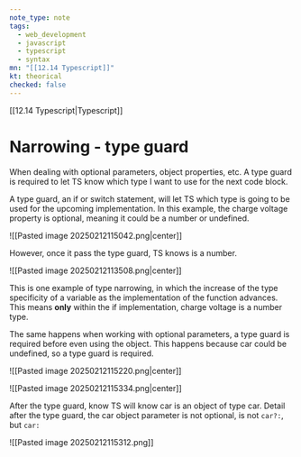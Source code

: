 ```yaml
---
note_type: note
tags:
  - web_development
  - javascript
  - typescript
  - syntax
mn: "[[12.14 Typescript]]"
kt: theorical
checked: false
---
```

[[12.14 Typescript|Typescript]]

# Narrowing - type guard
When dealing with optional parameters, object properties, etc. A type guard is required to let TS know which type I want to use for the next code block. 

A type guard, an if or switch statement, will let TS which type is going to be used for the upcoming implementation. In this example, the charge voltage property is optional, meaning it could be a number or undefined. 

![[Pasted image 20250212115042.png|center]]

However, once it pass the type guard, TS knows is a number.

![[Pasted image 20250212113508.png|center]]

This is one example of type narrowing, in which the increase of the type specificity of a variable as the implementation of the function advances. This means **only** within the if implementation, charge voltage is a number type. 

The same happens when working with optional parameters, a type guard is required before even using the object. This happens because car could be undefined, so a type guard is required. 

![[Pasted image 20250212115220.png|center]]

![[Pasted image 20250212115334.png|center]]

After the type guard, know TS will know car is an object of type car. Detail after the type guard, the car object parameter is not optional, is not `car?:`, but `car:`

![[Pasted image 20250212115312.png]]

 